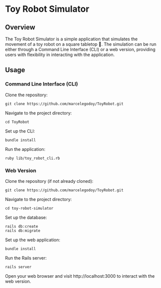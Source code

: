# Toy Robot Simulator
## Overview

The Toy Robot Simulator is a simple application that simulates the movement of a toy robot on a square tabletop 🤖. The simulation can be run either through a Command Line Interface (CLI) or a web version, providing users with flexibility in interacting with the application.

## Usage
### Command Line Interface (CLI)

Clone the repository:
```
git clone https://github.com/marcelegodoy/ToyRobot.git
```

Navigate to the project directory:
```
cd ToyRobot
```

Set up the CLI:
```
bundle install
```

Run the application:
```
ruby lib/toy_robot_cli.rb
```

### Web Version

Clone the repository (if not already cloned):

```
git clone https://github.com/marcelegodoy/ToyRobot.git
```

Navigate to the project directory:

```
cd toy-robot-simulator
```

Set up the database:

```
rails db:create
rails db:migrate
```

Set up the web application:

```
bundle install
```

Run the Rails server:

```
rails server
```

Open your web browser and visit http://localhost:3000 to interact with the web version.